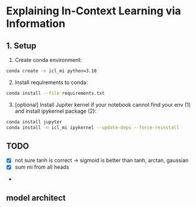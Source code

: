 # Explaining In-Context Learning via Information

## 1. Setup
1. Create conda environment:

```bash
conda create -n icl_mi python=3.10
```

2. Install requirements to conda:
```bash
conda install --file requirements.txt
```

3. [optional] Install Jupiter kernel if your notebook cannot find your env (1) and install ipykernel package (2):
```bash
conda install jupyter
conda install -n icl_mi ipykernel --update-deps --force-reinstall
```

## TODO

- [x] not sure tanh is correct -> sigmoid is better than tanh, arctan, gaussian
- [x] sum mi from all heads
-  

## model architect



